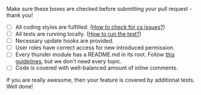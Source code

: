 Make sure these boxes are checked before submitting your pull request - thank you!

- [ ] All coding styles are fulfilled. ([How to check for cs issues?](https://github.com/BurdaMagazinOrg/thunder-dev-tools/blob/master/README.md#code-style-guidelines))
- [ ] All tests are running locally. ([How to run the test?](https://github.com/BurdaMagazinOrg/thunder-distribution/blob/develop/docs/development.md#how-to-run-the-tests))
- [ ] Necessary update hooks are provided.
- [ ] User roles have correct access for new introduced permission.
- [ ] Every thunder module has a README.md in its root. Follow [this guidelines](https://www.drupal.org/node/2181737), but we don't need every topic.
- [ ] Code is covered with well-balanced amount of inline comments.

If you are really awesome, then your feature is covered by additional tests. Well done!
